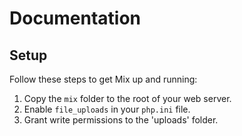 # Documentation

## Setup

Follow these steps to get Mix up and running:

1. Copy the `mix` folder to the root of your web server.
2. Enable `file_uploads` in your `php.ini` file.
3. Grant write permissions to the 'uploads' folder.
